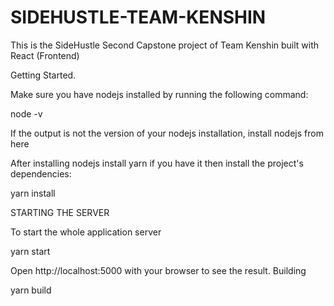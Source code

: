 # SIDEHUSTLE-TEAM-KENSHIN

This is the SideHustle Second Capstone project of 
Team Kenshin built with React (Frontend)

Getting Started.

Make sure you have nodejs installed by running the following command:

node -v

If the output is not the version of your nodejs installation, install nodejs from here

After installing nodejs install yarn if you have it then install the project's dependencies:

yarn install

STARTING THE SERVER

To start the whole application server

yarn start

Open http://localhost:5000 with your browser to see the result.
Building

yarn build

